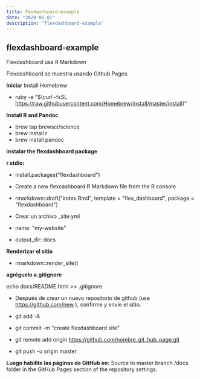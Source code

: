 ```yaml
---
title: Fexdashboard-example
date: "2020-05-01"
description: "flexdashboard-example"
---
```


## flexdashboard-example
Flexdashboard usa R Markdown 

Flexdashboard se muestra usando Github Pages.

**Iniciar**
Install Homebrew

* ruby -e "$(curl -fsSL https://raw.githubusercontent.com/Homebrew/install/master/install)"

**Install R and Pandoc**

* brew tap brewsci/science
* brew install r
* brew install pandoc


 **instalar the flexdashboard package**

**r stdio:**
* install.packages("flexdashboard")
* Create a new flexcashboard R Markdown file from the R console

* rmarkdown::draft("index.Rmd", template = "flex_dashboard", package = "flexdashboard")

* Crear un archivo  _site.yml

* name: "my-website"
* output_dir: docs


**Renderizar el sitio**

* rmarkdown::render_site()



**agréguelo a.gitignore**

echo docs/README.html >> .gitignore


* Después de crear un nuevo repositorio de github (use https://github.com/new ), confirme y envíe el sitio.

* git add -A
* git commit -m "create flexdashboard site"
* git remote add origin https://github.com/nombre_git_hub_page.git
* git push -u origin master


**Luego habilite las páginas de GitHub en:**
Source to master branch /docs folder in the GitHub Pages section of the repository settings.



